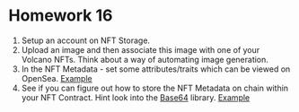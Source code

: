 # Homework 16

1. Setup an account on NFT Storage.
2. Upload an image and then associate this image with one of your Volcano NFTs. Think about a way of automating image generation.
3. In the NFT Metadata - set some attributes/traits which can be viewed on OpenSea. [Example](https://moralis.io/how-to-add-attributes-to-nft-metadata/)
4. See if you can figure out how to store the NFT Metadata on chain within your NFT Contract. Hint look into the [Base64](https://github.com/Brechtpd/base64/blob/main/base64.sol) library. [Example](https://gist.github.com/farzaa/dc45da3eb91a41913767f3eb4d7830f1)
